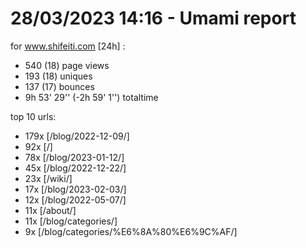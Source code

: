 # 28/03/2023 14:16 - Umami report
for www.shifeiti.com [24h] :

 - 540 (18) page views
 - 193 (18) uniques
 - 137 (17) bounces
 - 9h 53' 29'' (-2h 59' 1'') totaltime


top 10 urls:
 - 179x [/blog/2022-12-09/]
 - 92x [/]
 - 78x [/blog/2023-01-12/]
 - 45x [/blog/2022-12-22/]
 - 23x [/wiki/]
 - 17x [/blog/2023-02-03/]
 - 12x [/blog/2022-05-07/]
 - 11x [/about/]
 - 11x [/blog/categories/]
 - 9x [/blog/categories/%E6%8A%80%E6%9C%AF/]


